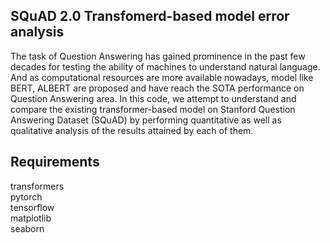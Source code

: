 ## SQuAD 2.0 Transfomerd-based model error analysis
The task of Question Answering has gained prominence in the past few decades for testing the ability of machines to understand natural language. And as computational resources are more available nowadays, model like BERT, ALBERT are proposed and have reach the SOTA performance on Question Answering area. In this code, we attempt to understand and compare the existing transformer-based model on Stanford Question Answering Dataset (SQuAD) by performing quantitative as well as qualitative analysis of the results attained by each of them. 

## Requirements
transformers\
pytorch\
tensorflow\
matplotlib\
seaborn
